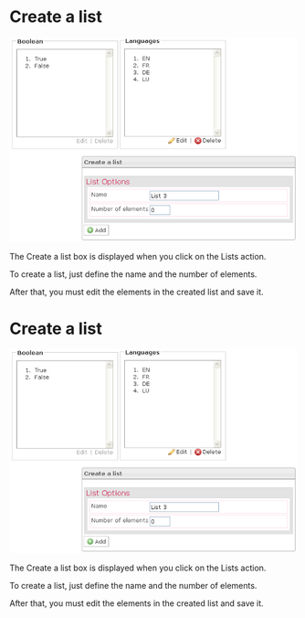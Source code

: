 <!--
author:
    - 'Jérôme Bogaerts'
created_at: '2012-04-12 17:17:25'
updated_at: '2013-03-13 13:38:37'
tags:
    - 'Manage Tests'
-->

Create a list
=============

![](../resources/tests-list.png)

The Create a list box is displayed when you click on the Lists action.

To create a list, just define the name and the number of elements.

After that, you must edit the elements in the created list and save it.

Create a list
=============

![](../resources/tests-list.png)

The Create a list box is displayed when you click on the Lists action.

To create a list, just define the name and the number of elements.

After that, you must edit the elements in the created list and save it.


